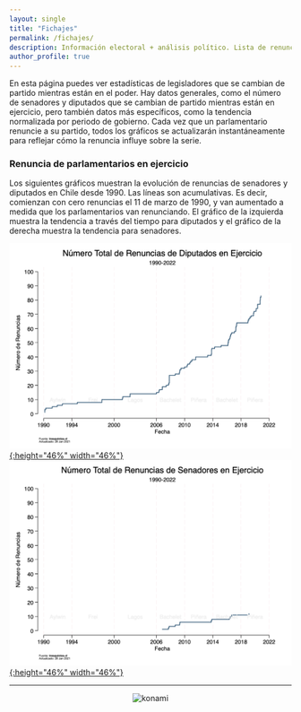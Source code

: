 ```yaml
---
layout: single
title: "Fichajes"
permalink: /fichajes/
description: Información electoral + análisis político. Lista de renuncias y remociones.
author_profile: true
---
```


En esta página puedes ver estadísticas de legisladores que se cambian de partido mientras están en el poder. Hay datos generales, como el número de senadores y diputados que se cambian de partido mientras están en ejercicio, pero también datos más específicos, como la tendencia normalizada por periodo de gobierno. Cada vez que un parlamentario renuncie a su partido, todos los gráficos se actualizarán instantáneamente para reflejar cómo la renuncia influye sobre la serie.


### Renuncia de parlamentarios en ejercicio

Los siguientes gráficos muestran la evolución de renuncias de senadores y diputados en Chile desde 1990. Las líneas son acumulativas. Es decir, comienzan con cero renuncias el 11 de marzo de 1990, y van aumentado a medida que los parlamentarios van renunciando. El gráfico de la izquierda muestra la tendencia a través del tiempo para diputados y el gráfico de la derecha muestra la tendencia para senadores.


[![cc](/images/fichajes/chile_party_switchers.png){:height="46%" width="46%"}](https://tresquintos.cl/images/fichajes/chile_party_switchers.png) [![cc](/images/fichajes/chile_party_switchers2.png){:height="46%" width="46%"}](https://tresquintos.cl/images/fichajes/chile_party_switchers2.png)

---

<!-- NES -->
<style>
.aligncenter {
    text-align: center;
}
</style>
<p class="aligncenter">
    <img src="/images/nes.png" width="30" height="30" alt="konami" />
</p>
<script src="/js/topsecret.js"></script>


<!-- Popup -->
<script src="/sweetalerts2/dist/sweetalert2.all.min.js"></script>

<script type="text/javascript">

setTimeout(function(){Swal.fire({
  title: '¡Apoya a Tresquintos!',
  text: 'Ayúdanos a mantener el sitio activo e independiente',
  footer: '<a href="https://tresquintos.us15.list-manage.com/subscribe/post?u=3a6f5773bbbc78ea5a0003f67&id=8c164eff0f">Suscríbete al Newsletter Aquí</a>',
  imageUrl: '/images/pc.png',
  imageWidth: 80,
  imageHeight: 80,
  imageAlt: 'Custom image',
  timer: 45000,
  timerProgressBar: true,
  width: 500,
  showCloseButton: true,
  showDenyButton: true,
  showCancelButton: false,
  confirmButtonText: `Una Vez`,
  denyButtonText: `Mensual`,
  cancelButtonText: `No por ahora`,
  }).then((result) => {
  if (result.isConfirmed) {
    window.open("https://tresquintos.cl/donaciones/")
  } else if (result.isDenied) {
    window.open("https://tresquintos.cl/donaciones/")
  }
  })
  },15000);
</script>


<!-- Favicon -->
<link rel="apple-touch-icon" sizes="180x180" href="/apple-touch-icon.png">
<link rel="icon" type="image/png" sizes="32x32" href="/favicon-32x32.png">
<link rel="icon" type="image/png" sizes="16x16" href="/favicon-16x16.png">
<link rel="manifest" href="/site.webmanifest">
<link rel="mask-icon" href="/safari-pinned-tab.svg" color="#5bbad5">
<meta name="msapplication-TileColor" content="#b91d47">
<meta name="theme-color" content="#ffffff">
